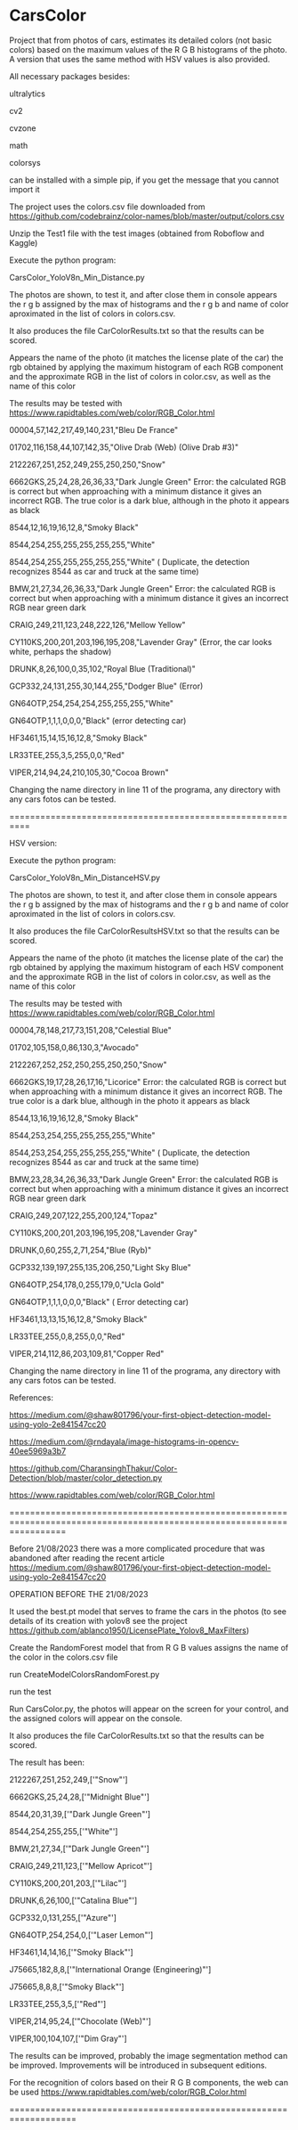 # CarsColor
Project that from photos of cars, estimates its detailed colors (not basic colors) based on the maximum values of the R G B histograms of the photo. A version that uses the same method with HSV values is also provided.

All necessary packages besides:

ultralytics 

cv2

cvzone

math

colorsys

can be installed with a simple pip, if you get the message that you cannot import it

The project uses the colors.csv file downloaded from https://github.com/codebrainz/color-names/blob/master/output/colors.csv

Unzip the Test1 file with the test images (obtained from Roboflow and Kaggle)

Execute the python program:

CarsColor_YoloV8n_Min_Distance.py

The photos are shown, to test it, and after close them in console appears the r g b assigned by the max of histograms and the r g b and name of color aproximated in the list of colors in colors.csv.

It also produces the file CarColorResults.txt so that the results can be scored.

Appears the name of the photo  (it matches the license plate of the car) the rgb obtained by applying the maximum histogram of each RGB component and the approximate RGB in the list of colors in color.csv, as well as the name of this color

The results may be tested with  https://www.rapidtables.com/web/color/RGB_Color.html

00004,57,142,217,49,140,231,"Bleu De France"

01702,116,158,44,107,142,35,"Olive Drab (Web) (Olive Drab #3)"

2122267,251,252,249,255,250,250,"Snow"

6662GKS,25,24,28,26,36,33,"Dark Jungle Green" Error: the calculated RGB is correct but when approaching with a minimum distance it gives 
                                               an  incorrect RGB. The true color is a dark blue, although in the photo it appears as black

8544,12,16,19,16,12,8,"Smoky Black"

8544,254,255,255,255,255,255,"White"

8544,254,255,255,255,255,255,"White"         ( Duplicate, the detection recognizes 8544 as car and truck at the same time)

BMW,21,27,34,26,36,33,"Dark Jungle Green"     Error: the calculated RGB is correct but when approaching with a minimum distance it gives 
                                              an incorrect RGB near green dark

CRAIG,249,211,123,248,222,126,"Mellow Yellow"

CY110KS,200,201,203,196,195,208,"Lavender Gray"   (Error, the car looks white, perhaps the shadow)

DRUNK,8,26,100,0,35,102,"Royal Blue (Traditional)"

GCP332,24,131,255,30,144,255,"Dodger Blue"   (Error)

GN64OTP,254,254,254,255,255,255,"White"

GN64OTP,1,1,1,0,0,0,"Black"              (error detecting car)

HF3461,15,14,15,16,12,8,"Smoky Black"

LR33TEE,255,3,5,255,0,0,"Red"

VIPER,214,94,24,210,105,30,"Cocoa Brown"




 Changing the name directory in line 11 of the programa, any directory with any cars fotos can be tested.

==========================================================

HSV version:

Execute the python program:

CarsColor_YoloV8n_Min_DistanceHSV.py

The photos are shown, to test it, and after close them in console appears the r g b assigned by the max of histograms and the r g b and name of color aproximated in the list of colors in colors.csv.

It also produces the file CarColorResultsHSV.txt so that the results can be scored.

Appears the name of the photo  (it matches the license plate of the car) the rgb obtained by applying the maximum histogram of each HSV component and the approximate RGB in the list of colors in color.csv, as well as the name of this color

The results may be tested with  https://www.rapidtables.com/web/color/RGB_Color.html

00004,78,148,217,73,151,208,"Celestial Blue"

01702,105,158,0,86,130,3,"Avocado"

2122267,252,252,250,255,250,250,"Snow"

6662GKS,19,17,28,26,17,16,"Licorice" Error: the calculated RGB is correct but when approaching with a minimum distance it gives an 
                                       incorrect RGB. The true color is a dark blue, although in the photo it appears as black

8544,13,16,19,16,12,8,"Smoky Black"

8544,253,254,255,255,255,255,"White"

8544,253,254,255,255,255,255,"White"      ( Duplicate, the detection recognizes 8544 as car and truck at the same time)

BMW,23,28,34,26,36,33,"Dark Jungle Green" Error: the calculated RGB is correct but when approaching with a minimum distance it gives an 
                                           incorrect RGB near green dark

CRAIG,249,207,122,255,200,124,"Topaz"

CY110KS,200,201,203,196,195,208,"Lavender Gray"

DRUNK,0,60,255,2,71,254,"Blue (Ryb)"

GCP332,139,197,255,135,206,250,"Light Sky Blue"

GN64OTP,254,178,0,255,179,0,"Ucla Gold"

GN64OTP,1,1,1,0,0,0,"Black"                          ( Error detecting car)

HF3461,13,13,15,16,12,8,"Smoky Black"

LR33TEE,255,0,8,255,0,0,"Red"

VIPER,214,112,86,203,109,81,"Copper Red"

Changing the name directory in line 11 of the programa, any directory with any cars fotos can be tested.

References:

https://medium.com/@shaw801796/your-first-object-detection-model-using-yolo-2e841547cc20  

https://medium.com/@rndayala/image-histograms-in-opencv-40ee5969a3b7

https://github.com/CharansinghThakur/Color-Detection/blob/master/color_detection.py

https://www.rapidtables.com/web/color/RGB_Color.html


=======================================================================================================================

Before 21/08/2023 there was a more complicated procedure that was abandoned after reading the recent article https://medium.com/@shaw801796/your-first-object-detection-model-using-yolo-2e841547cc20  

OPERATION  BEFORE THE  21/08/2023

It  used the best.pt model that serves to frame the cars in the photos (to see details of its creation with yolov8 see the project
https://github.com/ablanco1950/LicensePlate_Yolov8_MaxFilters)

Create the RandomForest model that from R G B values assigns the name of the color in the colors.csv file

run CreateModelColorsRandomForest.py

run the test

Run CarsColor.py, the photos will appear on the screen for your control, and the assigned colors will appear on the console.

It also produces the file CarColorResults.txt so that the results can be scored.

The result has been:

2122267,251,252,249,['"Snow"']

6662GKS,25,24,28,['"Midnight Blue"']

8544,20,31,39,['"Dark Jungle Green"']

8544,254,255,255,['"White"']

BMW,21,27,34,['"Dark Jungle Green"']

CRAIG,249,211,123,['"Mellow Apricot"']

CY110KS,200,201,203,['"Lilac"']

DRUNK,6,26,100,['"Catalina Blue"']

GCP332,0,131,255,['"Azure"']

GN64OTP,254,254,0,['"Laser Lemon"']

HF3461,14,14,16,['"Smoky Black"']

J75665,182,8,8,['"International Orange (Engineering)"']

J75665,8,8,8,['"Smoky Black"']

LR33TEE,255,3,5,['"Red"']

VIPER,214,95,24,['"Chocolate (Web)"']

VIPER,100,104,107,['"Dim Gray"']


The results can be improved, probably the image segmentation method can be improved. Improvements will be introduced in subsequent editions.

For the recognition of colors based on their R G B components, the web can be used https://www.rapidtables.com/web/color/RGB_Color.html




===================================================================


